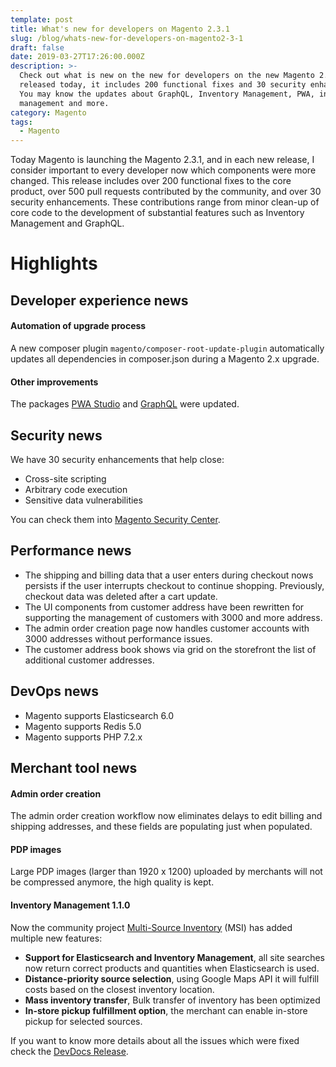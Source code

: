 ```yaml
---
template: post
title: What's new for developers on Magento 2.3.1
slug: /blog/whats-new-for-developers-on-magento2-3-1
draft: false
date: 2019-03-27T17:26:00.000Z
description: >-
  Check out what is new on the new for developers on the new Magento 2.3.1
  released today, it includes 200 functional fixes and 30 security enhancements.
  You may know the updates about GraphQL, Inventory Management, PWA, inventory
  management and more.
category: Magento
tags:
  - Magento
---
```

Today Magento is launching the Magento 2.3.1, and in each new release, I consider important to every developer now which components were more changed. This release includes over 200 functional fixes to the core product, over 500 pull requests contributed by the community, and over 30 security enhancements. These contributions range from minor clean-up of core code to the development of substantial features such as Inventory Management and GraphQL.



# Highlights



## Developer experience news

#### Automation of upgrade process

A new composer plugin `magento/composer-root-update-plugin` automatically updates all dependencies in composer.json during a Magento 2.x upgrade.

#### Other improvements

The packages [PWA Studio](https://magento-research.github.io/pwa-studio/) and [GraphQL](https://devdocs.magento.com/guides/v2.3/graphql/release-notes.html) were updated.



## Security news

We have 30 security enhancements that help close:

* Cross-site scripting
* Arbitrary code execution
* Sensitive data vulnerabilities

You can check them into [Magento Security Center](https://magento.com/security/patches/magento-2.3.1-2.2.8-and-2.1.17-security-update).



## Performance news

* The shipping and billing data that a user enters during checkout nows persists if the user interrupts checkout to continue shopping. Previously, checkout data was deleted after a cart update.
* The UI components from customer address have been rewritten for supporting the management of customers with 3000 and more address.
* The admin order creation page now handles customer accounts with 3000 addresses without performance issues.
* The customer address book shows via grid on the storefront the list of additional customer addresses.



## DevOps news

* Magento supports Elasticsearch 6.0
* Magento supports Redis 5.0
* Magento supports PHP 7.2.x



## Merchant tool news

#### Admin order creation

The admin order creation workflow now eliminates delays to edit billing and shipping addresses, and these fields are populating just when populated.

#### PDP images

Large PDP images (larger than 1920 x 1200) uploaded by merchants will not be compressed anymore, the high quality is kept.

#### Inventory Management 1.1.0

Now the community project [Multi-Source Inventory](https://devdocs.magento.com/guides/v2.3/inventory/release-notes.html) (MSI) has added multiple new features:

* **Support for Elasticsearch and Inventory Management**, all site searches now return correct products and quantities when Elasticsearch is used.
* **Distance-priority source selection**, using Google Maps API it will fulfill costs based on the closest inventory location.
* **Mass inventory transfer**, Bulk transfer of inventory has been optimized
* **In-store pickup fulfillment option**, the merchant can enable in-store pickup for selected sources.

If you want to know more details about all the issues which were fixed check the [DevDocs Release](https://devdocs.magento.com/guides/v2.3/release-notes/ReleaseNotes2.3.1OpenSource.html#fixed-issues).
